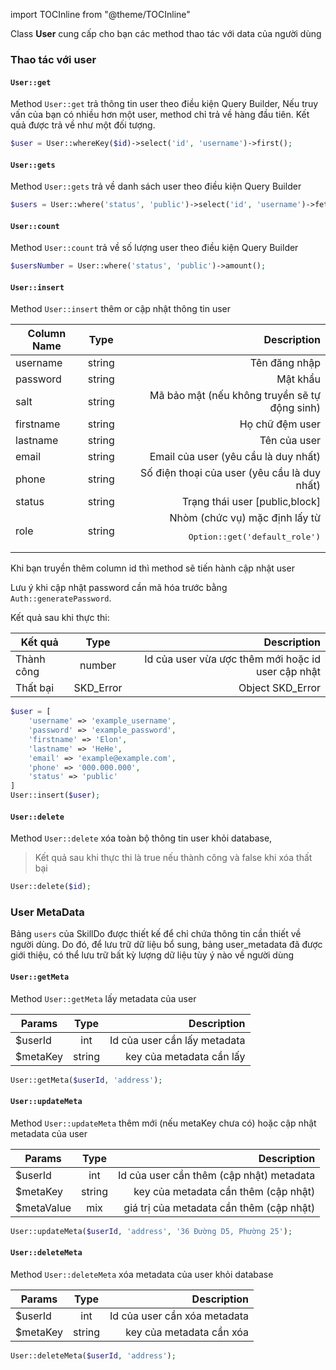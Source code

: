 import TOCInline from "@theme/TOCInline"

Class <b>User</b> cung cấp cho bạn các method thao tác với data của người dùng
### Thao tác với user

#### <code>User::get</code>
Method <code>User::get</code> trả thông tin user theo điều kiện Query Builder, Nếu truy vấn của bạn có nhiều hơn một user, method chỉ trả về hàng đầu tiên. Kết quả được trả về như một đối tượng.
```php
$user = User::whereKey($id)->select('id', 'username')->first();
```

#### <code>User::gets</code>
Method <code>User::gets</code> trả về danh sách user theo điều kiện Query Builder
```php
$users = User::where('status', 'public')->select('id', 'username')->fetch();
```

#### <code>User::count</code>
Method <code>User::count</code> trả về số lượng user theo điều kiện Query Builder

```php
$usersNumber = User::where('status', 'public')->amount();
```

#### <code>User::insert</code>
Method <code>User::insert</code> thêm or cập nhật thông tin user

| Column Name |     Type      |                                                           Description |
|-------------|:-------------:|----------------------------------------------------------------------:|
| username    |    string     |                                                         Tên đăng nhập |
| password    |    string     |                                                              Mật khẩu |
| salt        |    string     |                         Mã bảo mật (nếu không truyền sẽ tự động sinh) |
| firstname   |    string     |                                                       Họ chữ đệm user |
| lastname    |    string     |                                                          Tên của user |
| email       |    string     |                                  Email của user (yêu cầu là duy nhất) |
| phone       |    string     |                          Số điện thoại của user (yêu cầu là duy nhất) |
| status      |    string     |                                        Trạng thái user [public,block] |
| role        |    string     | Nhòm (chức vụ) mặc định lấy từ <pre>Option::get('default_role')</pre> |

Khi bạn truyền thêm column id thì method sẽ tiến hành cập nhật user
<p>Lưu ý khi cập nhật password cần mã hóa trước bằng <code>Auth::generatePassword</code>.</p>
Kết quả sau khi thực thi:

| Kết quả     |     Type     |                                        Description |
|-------------|:------------:|---------------------------------------------------:|
| Thành công  |  number      | Id của user vừa ược thêm mới hoặc id user cập nhật |
| Thất bại    |  SKD_Error   |                                 Object SKD_Error   |

```php
$user = [
    'username' => 'example_username',
    'password' => 'example_password',
    'firstname' => 'Elon',
    'lastname' => 'HeHe',
    'email' => 'example@example.com',
    'phone' => '000.000.000',
    'status' => 'public'
]
User::insert($user);
```

#### <code>User::delete</code>
Method <code>User::delete</code> xóa toàn bộ thông tin user khỏi database,
> Kết quả sau khi thực thi là true nếu thành công và false khi xóa thất bại
```php
User::delete($id);
```


### User MetaData
Bảng <code>users</code> của SkillDo được thiết kế để chỉ chứa thông tin cần thiết về người dùng.
Do đó, để lưu trữ dữ liệu bổ sung, bảng user_metadata đã được giới thiệu, có thể lưu trữ bất kỳ lượng dữ liệu tùy ý nào về người dùng

#### <code>User::getMeta</code>
Method <code>User::getMeta</code> lấy metadata của user

| Params   |  Type  |                  Description |
|----------|:------:|-----------------------------:|
| $userId  |  int   | Id của user cần lấy metadata |
| $metaKey | string |     key của metadata cần lấy |

```php
User::getMeta($userId, 'address');
```


#### <code>User::updateMeta</code>
Method <code>User::updateMeta</code> thêm mới (nếu metaKey chưa có) hoặc cập nhật metadata của user

| Params     |  Type  |                              Description |
|------------|:------:|-----------------------------------------:|
| $userId    |  int   | Id của user cần thêm (cập nhật) metadata |
| $metaKey   | string |     key của metadata cần thêm (cập nhật) |
| $metaValue |  mix   | giá trị của metadata cần thêm (cập nhật) |

```php
User::updateMeta($userId, 'address', '36 Đường D5, Phường 25');
```

#### <code>User::deleteMeta</code>
Method <code>User::deleteMeta</code> xóa metadata của user khỏi database

| Params     |  Type  |                              Description |
|------------|:------:|-----------------------------------------:|
| $userId    |  int   |             Id của user cần xóa metadata |
| $metaKey   | string |                 key của metadata cần xóa |

```php
User::deleteMeta($userId, 'address');
```
